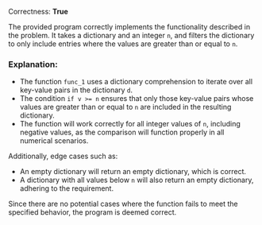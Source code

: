 Correctness: **True**

The provided program correctly implements the functionality described in the problem. It takes a dictionary and an integer `n`, and filters the dictionary to only include entries where the values are greater than or equal to `n`. 

### Explanation:
- The function `func_1` uses a dictionary comprehension to iterate over all key-value pairs in the dictionary `d`.
- The condition `if v >= n` ensures that only those key-value pairs whose values are greater than or equal to `n` are included in the resulting dictionary.
- The function will work correctly for all integer values of `n`, including negative values, as the comparison will function properly in all numerical scenarios.

Additionally, edge cases such as:
- An empty dictionary will return an empty dictionary, which is correct.
- A dictionary with all values below `n` will also return an empty dictionary, adhering to the requirement.

Since there are no potential cases where the function fails to meet the specified behavior, the program is deemed correct.